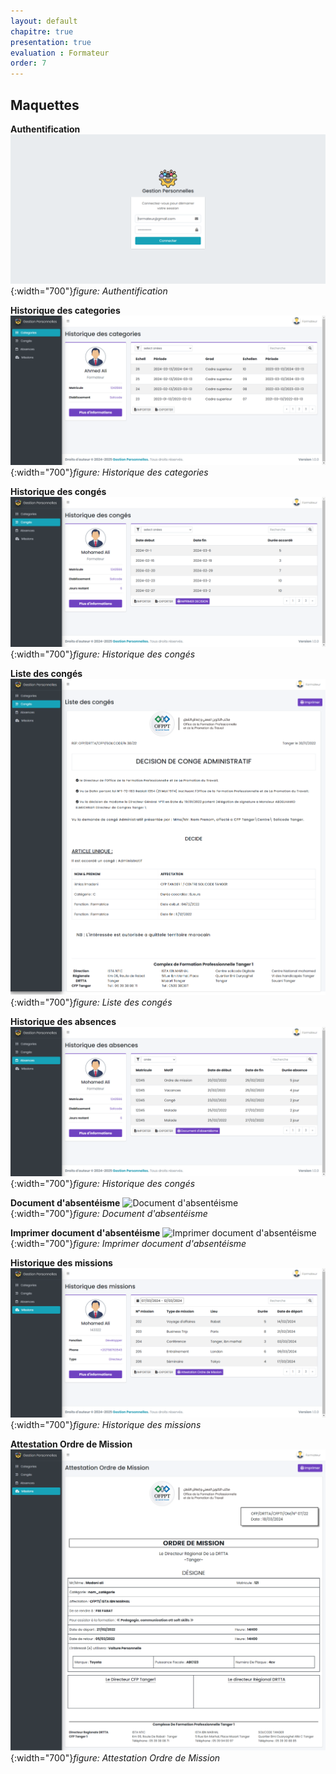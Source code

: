 ```yaml
---
layout: default
chapitre: true
presentation: true
evaluation : Formateur
order: 7
---
```


## Maquettes

**Authentification**
![autorization](./images/autorization.png){:width="700"}*figure: Authentification* 

<!-- new slide -->

**Historique des categories**
![Historique des categories](./images/category.png){:width="700"}*figure: Historique des categories* 

<!-- new slide -->

**Historique des congés**
![Historique des congés](./images/conge.png){:width="700"}*figure: Historique des congés* 

<!-- new slide -->

**Liste des congés**
![Liste des congés](./images/decision_de_conge_administratif.png){:width="700"}*figure: Liste des congés* 

<!-- new slide -->

**Historique des absences**
![Historique des congés](./images/absences.png){:width="700"}*figure: Historique des congés* 

<!-- new slide -->

**Document d'absentéisme**
![Document d'absentéisme](./images/select_dabsentéisme.png){:width="700"}*figure: Document d'absentéisme* 

<!-- new slide -->

**Imprimer document d'absentéisme**
![Imprimer document d'absentéisme](./images/document_dabsentéisme.png){:width="700"}*figure: Imprimer document d'absentéisme* 

<!-- new slide -->

**Historique des missions**
![Historique des missions](./images/missions.png){:width="700"}*figure: Historique des missions* 

<!-- new slide -->

**Attestation Ordre de Mission**
![Attestation Ordre de Mission](./images/attestation_ordre_de_mission.png){:width="700"}*figure: Attestation Ordre de Mission* 

<!-- new slide -->